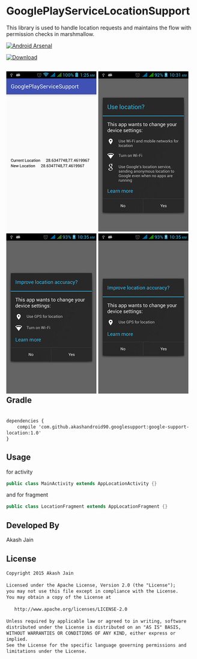 # GooglePlayServiceLocationSupport
This library is used to handle location requests and maintains the flow with permission checks in marshmallow.

[![Android Arsenal](https://img.shields.io/badge/Android%20Arsenal-GooglePlayServiceLocationSupport-green.svg?style=true)](https://android-arsenal.com/details/1/2939)

[ ![Download](https://api.bintray.com/packages/akashandroid90/maven/google-support-location/images/download.svg) ](https://bintray.com/akashandroid90/maven/google-support-location/_latestVersion)

![Square Initials](images/one.png)
![Square Initials](images/two.png)
![Square Image](images/three.png)
![Image](images/four.png)
Gradle
-------------------------

```

dependencies {
    compile 'com.github.akashandroid90.googlesupport:google-support-location:1.0'
}

```

Usage
-----

for activity

```java
public class MainActivity extends AppLocationActivity {}
```
and for fragment
```java
public class LocationFragment extends AppLocationFragment {}
```

Developed By
--------------------
Akash Jain

License
-----------

```
Copyright 2015 Akash Jain

Licensed under the Apache License, Version 2.0 (the "License");
you may not use this file except in compliance with the License.
You may obtain a copy of the License at

   http://www.apache.org/licenses/LICENSE-2.0

Unless required by applicable law or agreed to in writing, software
distributed under the License is distributed on an "AS IS" BASIS,
WITHOUT WARRANTIES OR CONDITIONS OF ANY KIND, either express or implied.
See the License for the specific language governing permissions and
limitations under the License.
```
